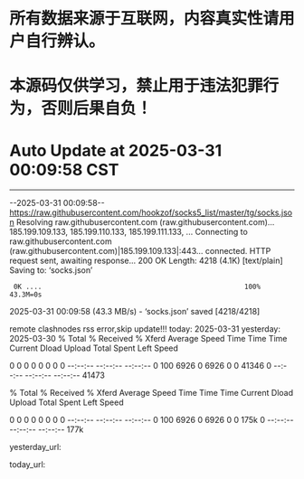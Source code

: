 # 所有数据来源于互联网，内容真实性请用户自行辨认。

# 本源码仅供学习，禁止用于违法犯罪行为，否则后果自负！

# Auto Update  at 2025-03-31 00:09:58 CST
------------------------------------------------
--2025-03-31 00:09:58--  https://raw.githubusercontent.com/hookzof/socks5_list/master/tg/socks.json
Resolving raw.githubusercontent.com (raw.githubusercontent.com)... 185.199.109.133, 185.199.110.133, 185.199.111.133, ...
Connecting to raw.githubusercontent.com (raw.githubusercontent.com)|185.199.109.133|:443... connected.
HTTP request sent, awaiting response... 200 OK
Length: 4218 (4.1K) [text/plain]
Saving to: ‘socks.json’

     0K ....                                                  100% 43.3M=0s

2025-03-31 00:09:58 (43.3 MB/s) - ‘socks.json’ saved [4218/4218]

remote clashnodes rss error,skip update!!!
today: 2025-03-31
yesterday: 2025-03-30
  % Total    % Received % Xferd  Average Speed   Time    Time     Time  Current
                                 Dload  Upload   Total   Spent    Left  Speed
  0     0    0     0    0     0      0      0 --:--:-- --:--:-- --:--:--     0100  6926    0  6926    0     0  41346      0 --:--:-- --:--:-- --:--:-- 41473

  % Total    % Received % Xferd  Average Speed   Time    Time     Time  Current
                                 Dload  Upload   Total   Spent    Left  Speed
  0     0    0     0    0     0      0      0 --:--:-- --:--:-- --:--:--     0100  6926    0  6926    0     0   175k      0 --:--:-- --:--:-- --:--:--  177k

yesterday_url:

today_url:

